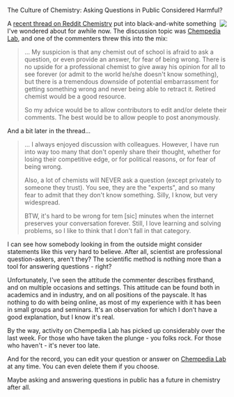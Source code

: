 The Culture of Chemistry: Asking Questions in Public Considered Harmful?

<a href="http://lab.chempedia.com"><img src="http://products-blog.s3.amazonaws.com/assets/20091117/chempedia_lab_logo.png" align="right" class="anchor"></img></a>A [recent thread on Reddit Chemistry](http://www.reddit.com/r/chemistry/comments/bde41/a_place_to_ask_chemistry_and_chemistry_related/) put into black-and-white something I've wondered about for awhile now. The discussion topic was [Chempedia Lab](http://lab.chempedia.com), and one of the commenters threw this into the mix:

>... My suspicion is that any chemist out of school is afraid to ask a question, or even provide an answer, for fear of being wrong. There is no upside for a professional chemist to give away his opinion for all to see forever (or admit to the world he/she doesn't know something), but there is a tremendous downside of potential embarrassment for getting something wrong and never being able to retract it.
Retired chemist would be a good resource.
>
>So my advice would be to allow contributors to edit and/or delete their comments. The best would be to allow people to post anonymously.

And a bit later in the thread...

>... I always enjoyed discussion with colleagues. However, I have run into way too many that don't openly share their thought, whether for losing their competitive edge, or for political reasons, or for fear of being wrong.
>
>Also, a lot of chemists will NEVER ask a question (except privately to someone they trust). You see, they are the "experts", and so many fear to admit that they don't know something. Silly, I know, but very widespread.
>
>BTW, it's hard to be wrong for tem [sic] minutes when the internet preserves your conversation forever. Still, I love learning and solving problems, so I like to think that I don't fall in that category.

I can see how somebody looking in from the outside might consider statements like this very hard to believe. After all, scientist are professional question-askers, aren't they? The scientific method is nothing more than a tool for answering questions - right?

Unfortunately, I've seen the attitude the commenter describes firsthand, and on multiple occasions and settings. This attitude can be found both in academics and in industry, and on all positions of the payscale. It has nothing to do with being online, as most of my experience with it has been in small groups and seminars. It's an observation for which I don't have a good explanation, but I know it's real.

By the way, activity on Chempedia Lab has picked up considerably over the last week. For those who have taken the plunge - you folks rock. For those who haven't - it's never too late.

And for the record, you can edit your question or answer on [Chempedia Lab](http://lab.chempedia.com) at any time. You can even delete them if you choose.

Maybe asking and answering questions in public has a future in chemistry after all.